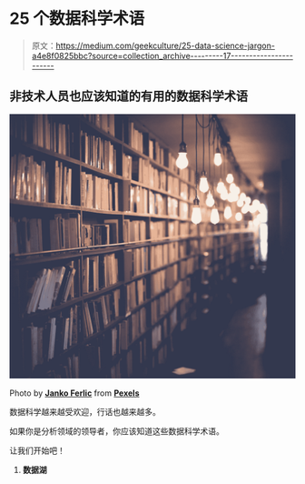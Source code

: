 # 25 个数据科学术语

> 原文：<https://medium.com/geekculture/25-data-science-jargon-a4e8f0825bbc?source=collection_archive---------17----------------------->

## **非技术人员也应该知道的有用的数据科学术语**

![](img/8e867ce19e0311332ee953a9bbebbd3d.png)

Photo by [**Janko Ferlic**](https://www.pexels.com/@thepoorphotographer?utm_content=attributionCopyText&utm_medium=referral&utm_source=pexels) from [**Pexels**](https://www.pexels.com/photo/light-inside-library-590493/?utm_content=attributionCopyText&utm_medium=referral&utm_source=pexels)

数据科学越来越受欢迎，行话也越来越多。

如果你是分析领域的领导者，你应该知道这些数据科学术语。

让我们开始吧！

1.  **数据湖**
